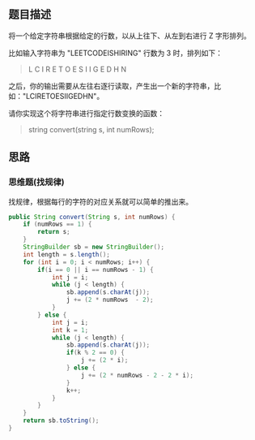 ## 题目描述

将一个给定字符串根据给定的行数，以从上往下、从左到右进行 Z 字形排列。

比如输入字符串为 "LEETCODEISHIRING" 行数为 3 时，排列如下：

> L   C   I   R
> E T O E S I I G
> E   D   H   N

之后，你的输出需要从左往右逐行读取，产生出一个新的字符串，比如："LCIRETOESIIGEDHN"。

请你实现这个将字符串进行指定行数变换的函数：

> string convert(string s, int numRows);

## 思路

### 思维题(找规律)

找规律，根据每行的字符的对应关系就可以简单的推出来。

```java
public String convert(String s, int numRows) {
    if (numRows == 1) {
        return s;
    }
    StringBuilder sb = new StringBuilder();
    int length = s.length();
    for (int i = 0; i < numRows; i++) {
        if(i == 0 || i == numRows - 1) {
            int j = i;
            while (j < length) {
                sb.append(s.charAt(j));
                j += (2 * numRows  - 2);
            }
        } else {
            int j = i;
            int k = 1;
            while (j < length) {
                sb.append(s.charAt(j));
                if(k % 2 == 0) {
                    j += (2 * i);
                } else {
                    j += (2 * numRows - 2 - 2 * i);
                }
                k++;
            }
        }
    }
    return sb.toString();
}
```